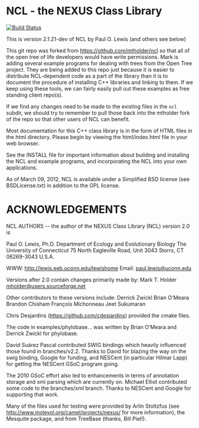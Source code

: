 # NCL - the NEXUS Class Library
[![Build Status](https://secure.travis-ci.org/OpenTreeOfLife/ncl.png)](http://travis-ci.org/OpenTreeOfLife/ncl)

This is version 2.1.21-dev of NCL by Paul O. Lewis (and others see below)

This git repo was forked from https://github.com/mtholder/ncl
so that all of the open tree of life developers would have write
permissions.
Mark is adding several example programs for dealing with trees from
the Open Tree project.
They are being added to this repo just because it is easier to distribute
NCL-dependent code as a part of the library than it is to document the 
procedure of installing C++ libraries and linking to them.
If we keep using these tools, we can fairly easily pull out these examples
as free standing client repo(s).

If we find any changes need to be made to the existing files in the `ncl`
subdir, we should try to remember to pull those back into the mtholder
fork of the repo so that other users of NCL can benefit.


Most documentation for this C++ class library is in the form of HTML
files in the html directory. Please begin by viewing the html/index.html
file in your web browser.

See the INSTALL file for important information about building and installing
the NCL and example programs, and incorporating the NCL into your own
applications.

As of March 09, 2012, NCL is available under a Simplified BSD license (see
BSDLicense.txt) in addition to the GPL license.

# ACKNOWLEDGEMENTS
NCL AUTHORS -- the author of the NEXUS Class Library (NCL) version 2.0 is

  Paul O. Lewis, Ph.D.
  Department of Ecology and Evolutionary Biology
  The University of Connecticut
  75 North Eagleville Road, Unit 3043
  Storrs, CT 06269-3043
  U.S.A.

  WWW: http://lewis.eeb.uconn.edu/lewishome
  Email: paul.lewis@uconn.edu


Versions after 2.0 contain changes primarily made by:
  Mark T. Holder  mholder@users.sourceforge.net

Other contributors to these versions include:
  Derrick Zwickl
  Brian O'Meara
  Brandon Chisham
  François Michonneau
  Jeet Sukumaran

Chris Desjardins (https://github.com/cdesjardins) provided the cmake files.

The code in examples/phylobase... was written by Brian O'Meara and Derrick Zwickl
for phylobase.

David Suárez Pascal contributed SWIG bindings which heavily influenced those
   found in branches/v2.2. Thanks to David for blazing the way on the swig binding,
    Google for funding, and NESCent (in particular Hilmar Lapp) for getting the
    NESCent GSoC program going.

The 2010 GSoC effort also led to enhancements in terms of annotation storage and
xml parsing which are currently on. Michael Elliot contributed some code to the branches/xml branch.
Thanks to NESCent and  Google for supporting that work.

Many of the files used for testing were provided by Arlin Stoltzfus (see
http://www.molevol.org/camel/projects/nexus/ for more information), the Mesquite
package, and from TreeBase (thanks, Bill Piel!).

